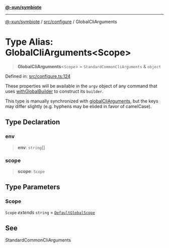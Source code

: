 [**@-xun/symbiote**](../../../README.md)

***

[@-xun/symbiote](../../../README.md) / [src/configure](../README.md) / GlobalCliArguments

# Type Alias: GlobalCliArguments\<Scope\>

> **GlobalCliArguments**\<`Scope`\> = `StandardCommonCliArguments` & `object`

Defined in: [src/configure.ts:124](https://github.com/Xunnamius/symbiote/blob/8c20d618d9f5aba2b98dbaa28f75ebe8791b6067/src/configure.ts#L124)

These properties will be available in the `argv` object of any command that
uses [withGlobalBuilder](../../util/functions/withGlobalBuilder.md) to construct its `builder`.

This type is manually synchronized with [globalCliArguments](../variables/globalCliArguments.md), but the
keys may differ slightly (e.g. hyphens may be elided in favor of camelCase).

## Type Declaration

### env

> **env**: `string`[]

### scope

> **scope**: `Scope`

## Type Parameters

### Scope

`Scope` *extends* `string` = [`DefaultGlobalScope`](../enumerations/DefaultGlobalScope.md)

## See

StandardCommonCliArguments
